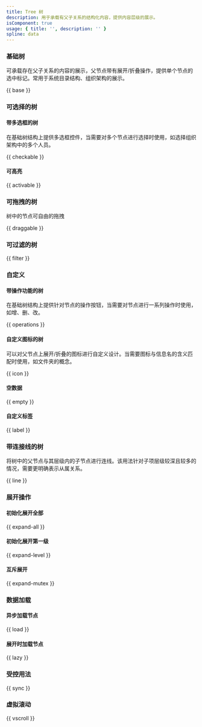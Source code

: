 ```yaml
---
title: Tree 树
description: 用于承载有父子关系的结构化内容，提供内容层级的展示。
isComponent: true
usage: { title: '', description: '' }
spline: data
---
```


### 基础树

可承载存在父子关系的内容的展示，父节点带有展开/折叠操作，提供单个节点的选中标记。常用于系统目录结构、组织架构的展示。

{{ base }}

### 可选择的树
#### 带多选框的树

在基础树结构上提供多选框控件，当需要对多个节点进行选择时使用，如选择组织架构中的多个人员。

{{ checkable }}

#### 可高亮

{{ activable }}

### 可拖拽的树

树中的节点可自由的拖拽

{{ draggable }}

### 可过滤的树

{{ filter }}

### 自定义
#### 带操作功能的树

在基础树结构上提供针对节点的操作按钮，当需要对节点进行一系列操作时使用，如增、删、改。

{{ operations }}

#### 自定义图标的树

可以对父节点上展开/折叠的图标进行自定义设计。当需要图标与信息名的含义匹配时使用，如文件夹的概念。

{{ icon }}

#### 空数据

{{ empty }}

#### 自定义标签

{{ label }}

### 带连接线的树

将树中的父节点与其层级内的子节点进行连线。该用法针对子项层级较深且较多的情况，需要更明确表示从属关系。

{{ line }}

### 展开操作
#### 初始化展开全部

{{ expand-all }}

#### 初始化展开第一级

{{ expand-level }}


#### 互斥展开

{{ expand-mutex }}

<!-- ### 禁用状态

{{ disabled }} -->

### 数据加载
#### 异步加载节点

{{ load }}

#### 展开时加载节点

{{ lazy }}

<!-- ### 受控操作

{{ controlled }} -->

### 受控用法

{{ sync }}

<!-- ### 更新节点

{{ state }} -->

### 虚拟滚动

{{ vscroll }}
